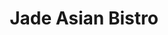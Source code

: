 ---
layout: place
title: "Jade Asian Bistro"
permalink: /new-york/douglaston/jade-asian-bistro.html
stateAbbr: NY
stateName: New York
cityName: Douglaston
seo:
  name: "Jade Asian Bistro"
  type: Restaurant
  links: null
description: "Looking for sushi in Douglaston, New York? Check out Jade Asian Bistro for a delightful Japanese dining experience. Enjoy a variety of sushi and other dishes..."
place_id: ChIJ6T4A9WuJwokR7QVTDMQvYTE
photos:
  - name: >-
      places/ChIJ6T4A9WuJwokR7QVTDMQvYTE/photos/AeeoHcJN6mbGe1DqmWopCmkROcKEfLp5SA1XBLQhLDbTxiZx5U0ZnR94uRjxGguTnIxTJIUe3ypjCdoLmvVaZWB5ebK0e1oLcxLV_IrrmECeIkqMAPsqQ5-Fr2X0YCeAIq351KEzXfbufhOQNQodlQxBYXdNdQIXy4kuD0QIMM9HJWyd29bwPuSntRgw1WV2MUfliZAyYk9WQfJDeLQ30x-CxXNHgtfp94Oxu0mJ_rLaWUHfR-lLdAKgL4eHNrzi6TcX8QzYLWa9Jl7MxJYh9Ck_or97oOslBevwHyxanh1ywZjmJdBI9bHVgh5eLZFxizzfx_6NdpATFrP2CkT_2aMC-ynIkjj9M-1ZPHDgvjUXTQql06BvaYxqCbYKJY28p-480pAgqiKO28AQYLrADUED3xmm2wSp6QBuz6R-7TyewYBG1OU1
    widthPx: 3264
    heightPx: 2448
    authorAttributions:
      - displayName: Victor liu
        uri: https://maps.google.com/maps/contrib/103396722354870494559
        photoUri: >-
          https://lh3.googleusercontent.com/a-/ALV-UjVZdknmU03EnxjuEuyQeAHyhxji6AYSNB5i6BU9R9Z6H5CVIb_b9w=s100-p-k-no-mo
    flagContentUri: >-
      https://www.google.com/local/imagery/report/?cb_client=maps_api_places.places_api&image_key=!1e10!2sCIHM0ogKEICAgICk6sOE4QE&hl=en-US
    googleMapsUri: >-
      https://www.google.com/maps/place//data=!3m4!1e2!3m2!1sCIHM0ogKEICAgICk6sOE4QE!2e10!4m2!3m1!1s0x89c2896bf5003ee9:0x31612fc40c5305ed
  - name: >-
      places/ChIJ6T4A9WuJwokR7QVTDMQvYTE/photos/AeeoHcLXNlHcPG5OIC6lPYomCVwN_48blY0rINPx43lG5qz0ka1uNKJYiwsjXjRTaTWeoOAgXQWKB9YRk4cZPXMvZkkjShRgRA-TARHDibERluquvMiqM0ZmsBmnuLz8Lv34SJi3thJsJmhEiVboYmgzvTmQK0YK-qTmEHahWS3DREkyLPOY18doQohW6Gcs2tbKXDF7Nev0-Y2o8tnWDxdUnrmpVjnGP7bnW_2fgitc8TaC-1kBqvRpl0XKgEB_G3sDdgjFvV9zZUX5r2pfQrTheXRO02sDozwEDoCaob_OCZ1nXQAS6-cm3z4sFmlDsKl8VG3jbtgfWKof-fnNA41BCcxwZIAVnAay8p-9hKcViiM0f5MN_hOLd4vRhbFNxcJscKDXMTgfmX2WBhEiE8gnQGSeV8hSqJiaysvi2KVuGKD7qQ
    widthPx: 4032
    heightPx: 3024
    authorAttributions:
      - displayName: Beejay-Grace J
        uri: https://maps.google.com/maps/contrib/113218979648805663966
        photoUri: >-
          https://lh3.googleusercontent.com/a/ACg8ocJVLM5FhQAoxhjUiz0jTX413gzRC2TQXpYEB1WcNCdwLTofMA=s100-p-k-no-mo
    flagContentUri: >-
      https://www.google.com/local/imagery/report/?cb_client=maps_api_places.places_api&image_key=!1e10!2sCIHM0ogKEICAgIDqssHqZg&hl=en-US
    googleMapsUri: >-
      https://www.google.com/maps/place//data=!3m4!1e2!3m2!1sCIHM0ogKEICAgIDqssHqZg!2e10!4m2!3m1!1s0x89c2896bf5003ee9:0x31612fc40c5305ed
  - name: >-
      places/ChIJ6T4A9WuJwokR7QVTDMQvYTE/photos/AeeoHcLoIPGq2jANuaSNn4afQAwa9BQOvxsMc4KFZymK4dCLBobawwcp2XYYDjC791afbspBOtdDFxv9s7DdRRQ59ifPvUbJuPmwh3-DyijUtzHHMu7fhOiALFXvUC1C5hvaiorfNlfIEVjJhUA0z7G64pw8_o-8qiyqXukX_8XIGcB0CJKKctkJSRZxdGkvybro3h7f9rTp0w5kdi49Fi_2NvIIg8eZxBcs8VPtbPuR5SH0372G21ugIv_ZjcoMQwFDpGqZsjUVNCdzFcjzdnqaxSCJ0xpbWu_PVGK4XS_IVdLvv3FcCYWAUNI9kwhIznWL3vY6703IGkzwH5_2ENADf034TVrWsWQRqZCmaI_u0OrqsyB2JdpLsh7LA7Osudm2BYk09hMdx0BmGz8HNTei-15kNyB8IBGJrmpTxdJ4klttEz-o
    widthPx: 2992
    heightPx: 2992
    authorAttributions:
      - displayName: Mary Ray
        uri: https://maps.google.com/maps/contrib/109679509547378402633
        photoUri: >-
          https://lh3.googleusercontent.com/a-/ALV-UjXRxVWBmWF_XBRW_w2yeWX1-6NtWhakWix1nsNcYbfvC5J6S-Ta=s100-p-k-no-mo
    flagContentUri: >-
      https://www.google.com/local/imagery/report/?cb_client=maps_api_places.places_api&image_key=!1e10!2sCIHM0ogKEICAgICDo9OohwE&hl=en-US
    googleMapsUri: >-
      https://www.google.com/maps/place//data=!3m4!1e2!3m2!1sCIHM0ogKEICAgICDo9OohwE!2e10!4m2!3m1!1s0x89c2896bf5003ee9:0x31612fc40c5305ed
  - name: >-
      places/ChIJ6T4A9WuJwokR7QVTDMQvYTE/photos/AeeoHcJ4pmLMTBLPncAyM3GQ_QzifAmyV2lgPkdpUmmwar6bUuwthichSaDPDItghWcW3M3pk0XUuajdufF08eierUHB4HPrmbW4vZyBz9ui-BkfsXgpKSfxTzZ1k--iNa4wnDHmSbwmPH-MdKVouzlF0k1rv8_TRmDYcGNxG5IxLQe6cK5ENcHtJRbx3vJZEIQQH32ni8AFz2eEGCqyAcOYAfkar-I-sdjpxYS9Ko2eUY3rvLHUiLAAFu7vl2Z8u3K-2onwzrQ6-P0Vn1l5SS-Y75WmBk-b1jVocOUfqiAsAv9OoGuqb-G3QRDtoChIM5tPqkfSe7n2XBH8JpwDHUW74hckLja-s0cn260LIy8u6qI6yd-1tWEqbC5rOlKu0PiLVEu_k9h4B9QsmbO0lX1IhQ3qfY09eGU3613b2gfagRMLzA
    widthPx: 3778
    heightPx: 2493
    authorAttributions:
      - displayName: Conroy Lee
        uri: https://maps.google.com/maps/contrib/100165459351917004828
        photoUri: >-
          https://lh3.googleusercontent.com/a-/ALV-UjXHrvtNfJdzrA7w3EzMRk7vASo-hiOtcC_KwPsbH9gvyWFZCmHKSg=s100-p-k-no-mo
    flagContentUri: >-
      https://www.google.com/local/imagery/report/?cb_client=maps_api_places.places_api&image_key=!1e10!2sCIHM0ogKEICAgICd5_z1Rw&hl=en-US
    googleMapsUri: >-
      https://www.google.com/maps/place//data=!3m4!1e2!3m2!1sCIHM0ogKEICAgICd5_z1Rw!2e10!4m2!3m1!1s0x89c2896bf5003ee9:0x31612fc40c5305ed
  - name: >-
      places/ChIJ6T4A9WuJwokR7QVTDMQvYTE/photos/AeeoHcKquy9g0-_4uglag4ks7GtClsitb1wxh2F35QyHrZ_1GG7pKsg9s0VSeSMGIXcP70VmQ0LXueUdbii0by5CdxTzDkDxWYp2yU7C5DATbOUAmrkl4KiWrTPLdRUeZK5asemiL4CSY47Wcr_6d8_GzZ3fp10fYM2JDerjJ8nnrIrSzV9DbC4I5u1SQStkp1KsFJM09X2BJzH6S-LJMz3WTpnH6ciQAAdABuUDzMX3uT7eESwMvpOhNXJVS4VwL9LJ5ahqRzJfYkgCJZUx0OJjzuUtI-fe1bUpyE94OvMKs8sBkuGezd9CBsLugz7XIsPdl3LVcObnUyM0KgwiU8hyN9kbnl3Xk3mxRueNf8DajnaGrfVNUYt8qdWHENB7AHbBtEa4lZhacYHGqNmM49vaE2KhnGKhWrENvBBxSL-_srrBN0CU
    widthPx: 3600
    heightPx: 4800
    authorAttributions:
      - displayName: Grace Bian
        uri: https://maps.google.com/maps/contrib/111135325642747350897
        photoUri: >-
          https://lh3.googleusercontent.com/a-/ALV-UjUOykuic3NfTQA3zWaUOovJ8eXKofxg2ICtzttNhFFGp_ucKnCG=s100-p-k-no-mo
    flagContentUri: >-
      https://www.google.com/local/imagery/report/?cb_client=maps_api_places.places_api&image_key=!1e10!2sCIHM0ogKEICAgMDwkJ-rzwE&hl=en-US
    googleMapsUri: >-
      https://www.google.com/maps/place//data=!3m4!1e2!3m2!1sCIHM0ogKEICAgMDwkJ-rzwE!2e10!4m2!3m1!1s0x89c2896bf5003ee9:0x31612fc40c5305ed
  - name: >-
      places/ChIJ6T4A9WuJwokR7QVTDMQvYTE/photos/AeeoHcLGkBLFiwgDmACfguxeUKYIxwcOYD7Rb9qrcR4yk4RI7sr0phkfE5Jm_IhF6PbTYHwW1S0pQtfDWNOm8DW0Pql8ZZWfAjCg2q2o82K2Yn2lAPGT8m2TTGUJKfzWwMJTKs4JJ4gSNSZp1PK9FR2hzFvzByZbKdJSMugherbtqtD2sfM9AMvxwvNR9AvN1oVXbMlmXOlgrIcbBbzv9sG8g9kLN7Srjw1omDab0VHQ-Lh7LLiCJ1kK0aesfNBKxqPYqFq87mY2HJUe7ztV5Uu1n2WsJ6c1uTyw7rNdioLNTJbEME9UASf7xP2TDhieLQxsW4rz7XFeA60EDoM8nriCnRC79NUxQOhNe7n91uZN-GsB5tZ8LNunwtEysCtny-67hsXLuUY8OPVwCfft8n6fHe5Oe08h1taJUjqt-PZ0F1TYKw
    widthPx: 4080
    heightPx: 3072
    authorAttributions:
      - displayName: Grace Yuen
        uri: https://maps.google.com/maps/contrib/108236031064477464163
        photoUri: >-
          https://lh3.googleusercontent.com/a-/ALV-UjX3u4c370a6rCJp5_I_WDgI7kpnzfK2H5BuEdxj2mNk4jJUAA9-CQ=s100-p-k-no-mo
    flagContentUri: >-
      https://www.google.com/local/imagery/report/?cb_client=maps_api_places.places_api&image_key=!1e10!2sCIHM0ogKEICAgID108rGXQ&hl=en-US
    googleMapsUri: >-
      https://www.google.com/maps/place//data=!3m4!1e2!3m2!1sCIHM0ogKEICAgID108rGXQ!2e10!4m2!3m1!1s0x89c2896bf5003ee9:0x31612fc40c5305ed
  - name: >-
      places/ChIJ6T4A9WuJwokR7QVTDMQvYTE/photos/AeeoHcJJ6FmsndXHxnQncL8SMLQA86nS7edmhr5Bi9fP0Waf-8Izm5O7PJx8QUziNo8ciL5O0VEzASrb4mxULzNs7QWO5PBmditTopMuTKTQL2ooxFj3ne-EZ1gqJVyb75OCwswzdPwIJwTbdbYR4naMqwq8dWH3TzOKR6iuyK5ISnQVj9Hc-Usl7MeyRtjcrwmsTvSIUi22DL3aVxTnwbRGhZKiJVMDIqHI0Fy_--j57gil3nzpGv_VHHFY9wsc6TlfBDIMtlTcjWNL0Bxcu5PEKbv_ZA92Ib1ojCxqB3Dpzcwla9dhszeSzBFeiiIsivqHAul1EMMnWAQiLbiqH8kbbqZKkd-Pwdv5nEkv7s3kObzdBdUfU0oVa8BnZGNpQX0x1KltKw1YWp-Rr6tPeikGVF5z5mKOXQi_L1NfRFQ_2MpXA6j7
    widthPx: 4032
    heightPx: 3024
    authorAttributions:
      - displayName: Jesse Yuan
        uri: https://maps.google.com/maps/contrib/107151196602471892701
        photoUri: >-
          https://lh3.googleusercontent.com/a-/ALV-UjUaGciavbxCPFvSAYJKtogLkQy9e2JEoLBDpe7MHoWkeQAHefzS=s100-p-k-no-mo
    flagContentUri: >-
      https://www.google.com/local/imagery/report/?cb_client=maps_api_places.places_api&image_key=!1e10!2sCIHM0ogKEICAgICp2YXI4AE&hl=en-US
    googleMapsUri: >-
      https://www.google.com/maps/place//data=!3m4!1e2!3m2!1sCIHM0ogKEICAgICp2YXI4AE!2e10!4m2!3m1!1s0x89c2896bf5003ee9:0x31612fc40c5305ed
  - name: >-
      places/ChIJ6T4A9WuJwokR7QVTDMQvYTE/photos/AeeoHcIxKZDd_yJnpGYT7HJseweZV6wKXGhMKAzy6FTma9EYQ1YgDpS3-0-_OESnYR1PmoodspmswHIHsKm1uk-ciEcUJYyuIxzDPnTQ8LwwUvfgKkUOmsdA0EPpzwl2sLIGw-L_eCSLY9SOfzUnZGR8LtjfSB7yCq-qbTR4Et7ZtV1zzQHduVEHnnDonu5LBuev0ik0tWvj_7VEQbRqCL8lVn6iVVuzsBYHDNSzu8FtxH5bQaBtqfLRTgw8lP_VcLwCtyL1f4mKRMAPaQXZowsHwEyMRJPsiX_a1MYVXKXyvOw37GEIa4XXjKkF9NeWsTr4BPAGu05I9b2w9kYCM74kimxVkDeNeIV7VWvPMnCd1Jw5LldO8RVzUer5b_hVp5p6Q0_DgSRJIUKGR2UF0w2q-jFNaTyNES16yecfYxosOUk6MA
    widthPx: 1829
    heightPx: 1308
    authorAttributions:
      - displayName: E L
        uri: https://maps.google.com/maps/contrib/108965855681754462267
        photoUri: >-
          https://lh3.googleusercontent.com/a/ACg8ocIaoGHJUHYZwiZii6F_R7ncJ4P8WrXidB0HzJxaA9yKiIXhgdw=s100-p-k-no-mo
    flagContentUri: >-
      https://www.google.com/local/imagery/report/?cb_client=maps_api_places.places_api&image_key=!1e10!2sCIHM0ogKEICAgICd57mhGw&hl=en-US
    googleMapsUri: >-
      https://www.google.com/maps/place//data=!3m4!1e2!3m2!1sCIHM0ogKEICAgICd57mhGw!2e10!4m2!3m1!1s0x89c2896bf5003ee9:0x31612fc40c5305ed
  - name: >-
      places/ChIJ6T4A9WuJwokR7QVTDMQvYTE/photos/AeeoHcKfes76oDXs_ZWQ7KMBOZHN3QEsDUAYgZYH54rFiPU6ndk8YfhhOI2KgQHzeiLcxJuYliKoMKnOSjPXMP290f2rEeBb9VrBBXjj7ZRh1oDSmjOnRyz9gZrbXprC_YaPADDakYSYHIWg0_bNv02GjYBCkR6Xex7JKN6iC1ySbd54bdNjxAFmZw5MzsH_bK45TNHzbybDANYZ7hMt5iFiZYsFwGcirfzm-kChJtLfT6WVadSp7zyPqFZZka_hQHT74yxJnZhHeMlMpfcPXz5ODbXr8VjdT4Rr5BoTYFKexkm20Z8xDz-NnjPFBURO-VobiR-F-M8Dm98Do-KJum2J2evQaOndNFyHFjkQoQ4q8_qoqfQDnFoKxjB0b7zaXm6SZmBrSQ3UvmSKUsIJSryT-r6vSw7tP6JQlhnZCeu1JrG1pQ
    widthPx: 2992
    heightPx: 2992
    authorAttributions:
      - displayName: Mary Ray
        uri: https://maps.google.com/maps/contrib/109679509547378402633
        photoUri: >-
          https://lh3.googleusercontent.com/a-/ALV-UjXRxVWBmWF_XBRW_w2yeWX1-6NtWhakWix1nsNcYbfvC5J6S-Ta=s100-p-k-no-mo
    flagContentUri: >-
      https://www.google.com/local/imagery/report/?cb_client=maps_api_places.places_api&image_key=!1e10!2sCIHM0ogKEICAgICDo9OoJw&hl=en-US
    googleMapsUri: >-
      https://www.google.com/maps/place//data=!3m4!1e2!3m2!1sCIHM0ogKEICAgICDo9OoJw!2e10!4m2!3m1!1s0x89c2896bf5003ee9:0x31612fc40c5305ed
  - name: >-
      places/ChIJ6T4A9WuJwokR7QVTDMQvYTE/photos/AeeoHcKTFIqzkinYrpY7Zd1O6aGzXDKu-H0RHmSWjFnJPFcLrT-gz_3zh3qEbXEGKiNwSaZQ6ixmBCFBnxCr7892P4S0EShAzdNasaixwVtRl-iC1_JWVqWpi8tWSDNi7Hc4jSyDqepUpaflLCXrllKJbdqvXfrraHXH4jyemFF9-6QyILes_ZU2A-LQWFq7NfQJzWhrLzhOQX2xrRnP7bv540KD6P-1lK4Q_JaSq40epWl2wKfCWgqYzhkCyzJKaB-iYmBdZDxlf3FwALJQe6Y4imrYyCaqxmdarCsizCWrod-g-MAVjQh19Lzb6_owR_3isig7kNKccX5T0gtxz5QpvxKPB_I-MdcDZT2dmwi7FG2DXXQ_wh1ZIULhJ2fFqfkhtDZ0IXOkA8oYtQx13Q-EmQCECpGfvFkgShur7p_e6fje1UFj
    widthPx: 4032
    heightPx: 3024
    authorAttributions:
      - displayName: Wood K
        uri: https://maps.google.com/maps/contrib/100039449914725048882
        photoUri: >-
          https://lh3.googleusercontent.com/a/ACg8ocIdaJZa9iuMt170kluRM8Cu0KV4MwyEQUhXdJVxjWxGeeYRUhg=s100-p-k-no-mo
    flagContentUri: >-
      https://www.google.com/local/imagery/report/?cb_client=maps_api_places.places_api&image_key=!1e10!2sCIHM0ogKEICAgIDWo8b2ogE&hl=en-US
    googleMapsUri: >-
      https://www.google.com/maps/place//data=!3m4!1e2!3m2!1sCIHM0ogKEICAgIDWo8b2ogE!2e10!4m2!3m1!1s0x89c2896bf5003ee9:0x31612fc40c5305ed
address: 24932 Horace Harding Expy, Douglaston, NY 11362, USA
street: 24932 Horace Harding Expy
city: Douglaston
state: NY
zip: '11362'
country: USA
neighborhood: Douglaston
latitude: '40.760705'
longitude: '-73.730537'
accessibility_options:
  wheelchairAccessibleParking: true
  wheelchairAccessibleEntrance: true
  wheelchairAccessibleSeating: true
business_status: OPERATIONAL
name: Jade Asian Bistro
google_maps_links:
  directionsUri: >-
    https://www.google.com/maps/dir//''/data=!4m7!4m6!1m1!4e2!1m2!1m1!1s0x89c2896bf5003ee9:0x31612fc40c5305ed!3e0
  placeUri: https://maps.google.com/?cid=3558177699666265581
  writeAReviewUri: >-
    https://www.google.com/maps/place//data=!4m3!3m2!1s0x89c2896bf5003ee9:0x31612fc40c5305ed!12e1
  reviewsUri: >-
    https://www.google.com/maps/place//data=!4m4!3m3!1s0x89c2896bf5003ee9:0x31612fc40c5305ed!9m1!1b1
  photosUri: >-
    https://www.google.com/maps/place//data=!4m3!3m2!1s0x89c2896bf5003ee9:0x31612fc40c5305ed!10e5
primary_type: Chinese Restaurant
opening_hours:
  regular: null
  current: null
secondary_opening_hours:
  regular:
    weekdayDescriptions: null
    type: null
  current:
    weekdayDescriptions: null
    type: null
phone: null
price_level: null
price_range: null
rating: null
rating_count: 0
website: null
reviews: null
parking_options: null
payment_options: null
allow_dogs: null
curbside_pickup: null
delivery: null
dine_in: null
good_for_children: null
good_for_groups: null
good_for_sports: null
live_music: null
menu_for_children: null
outdoor_seating: null
reservable: null
restroom: null
serves_beer: null
serves_breakfast: null
serves_brunch: null
serves_cocktails: null
serves_coffee: null
serves_dinner: null
serves_dessert: null
serves_lunch: null
serves_vegetarian_food: null
serves_wine: null
takeout: null
summary: null

---